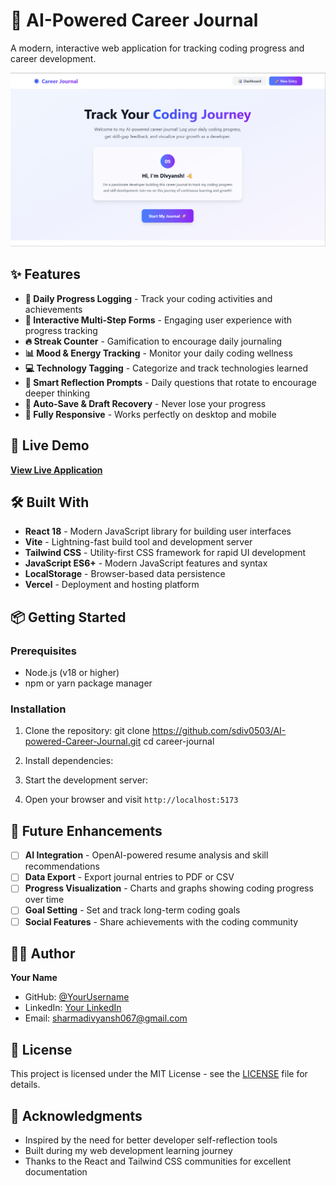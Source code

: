 # 🌟 AI-Powered Career Journal

A modern, interactive web application for tracking coding progress and career development.

![Career Journal Screenshot](images\image.png)

## ✨ Features

- **📝 Daily Progress Logging** - Track your coding activities and achievements
- **🎯 Interactive Multi-Step Forms** - Engaging user experience with progress tracking
- **🔥 Streak Counter** - Gamification to encourage daily journaling
- **📊 Mood & Energy Tracking** - Monitor your daily coding wellness
- **💻 Technology Tagging** - Categorize and track technologies learned
- **🧠 Smart Reflection Prompts** - Daily questions that rotate to encourage deeper thinking
- **💾 Auto-Save & Draft Recovery** - Never lose your progress
- **📱 Fully Responsive** - Works perfectly on desktop and mobile

## 🚀 Live Demo

**[View Live Application](https://careerjournal.vercel.app/)**

## 🛠️ Built With

- **React 18** - Modern JavaScript library for building user interfaces
- **Vite** - Lightning-fast build tool and development server
- **Tailwind CSS** - Utility-first CSS framework for rapid UI development
- **JavaScript ES6+** - Modern JavaScript features and syntax
- **LocalStorage** - Browser-based data persistence
- **Vercel** - Deployment and hosting platform

## 📦 Getting Started

### Prerequisites
- Node.js (v18 or higher)
- npm or yarn package manager

### Installation

1. Clone the repository:
git clone https://github.com/sdiv0503/AI-powered-Career-Journal.git
cd career-journal

2. Install dependencies:


3. Start the development server:


4. Open your browser and visit `http://localhost:5173`

## 🔮 Future Enhancements

- [ ] **AI Integration** - OpenAI-powered resume analysis and skill recommendations
- [ ] **Data Export** - Export journal entries to PDF or CSV
- [ ] **Progress Visualization** - Charts and graphs showing coding progress over time
- [ ] **Goal Setting** - Set and track long-term coding goals
- [ ] **Social Features** - Share achievements with the coding community

## 👨‍💻 Author

**Your Name**
- GitHub: [@YourUsername](https://github.com/sdiv0503)
- LinkedIn: [Your LinkedIn](http://linkedin.com/in/divyanshhsharma)
- Email: sharmadivyansh067@gmail.com

## 📄 License

This project is licensed under the MIT License - see the [LICENSE](LICENSE) file for details.

## 🙏 Acknowledgments

- Inspired by the need for better developer self-reflection tools
- Built during my web development learning journey
- Thanks to the React and Tailwind CSS communities for excellent documentation
